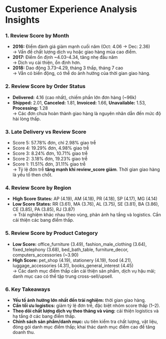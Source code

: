 # Customer Experience Analysis Insights

### 1. Review Score by Month
- **2016:** Điểm đánh giá giảm mạnh cuối năm (Oct: 4.06 → Dec: 2.36)  
  → Vấn đề chất lượng dịch vụ hoặc giao hàng mùa cao điểm.
- **2017:** Điểm ổn định ~4.03–4.34, tăng nhẹ đầu năm  
  → Dịch vụ cải thiện, ổn định hơn.
- **2018:** Dao động 3.73–4.29, tháng 3 thấp, tháng 7 cao  
  → Vẫn có biến động, có thể do ảnh hưởng của thời gian giao hàng.

### 2. Review Score by Order Status
- **Delivered:** 4.16 (cao nhất), chiếm phần lớn đơn hàng (~96k)  
- **Shipped:** 2.01, **Canceled:** 1.81, **Invoiced:** 1.66, **Unavailable:** 1.53, **Processing:** 1.28  
→ Các đơn chưa hoàn thành giao hàng là nguyên nhân dẫn đến mức độ hài lòng thấp.

### 3. Late Delivery vs Review Score
- Score 5: 57.78% đơn, chỉ 2.98% giao trễ  
- Score 4: 19.29% đơn, 4.98% giao trễ  
- Score 3: 8.24% đơn, 10.71% giao trễ  
- Score 2: 3.18% đơn, 19.23% giao trễ  
- Score 1: 11.51% đơn, 31.11% giao trễ  
→ Tỷ lệ đơn trễ **tăng mạnh khi review_score giảm**. Thời gian giao hàng là yếu tố then chốt.

### 4. Review Score by Region
- **High Score States:** AP (4.19), AM (4.18), PR (4.18), SP (4.17), MG (4.14)    
- **Low Score States:** RR (3.61), MA (3.76), AL (3.75), SE (3.81), BA (3.86), CE (3.85), PA (3.85), RJ (3.87)  
→ Trải nghiệm khác nhau theo vùng, phản ánh hạ tầng và logistics. Cần cải thiện các bang điểm thấp.

### 5. Review Score by Product Category
- **Low Score:** office_furniture (3.49), fashion_male_clothing (3.64), fixed_telephony (3.68), bed_bath_table, furniture_decor, computers_accessories (~3.90)  
- **High Score:** pet_shop (4.19), stationery (4.19), food (4.21), luggage_accessories (4.31), books_general_interest (4.45)  
→ Các danh mục điểm thấp cần cải thiện sản phẩm, dịch vụ hậu mãi; danh mục cao có thể tập trung cross-sell/upsell.

### 6. Key Takeaways
- **Yếu tố ảnh hưởng lớn nhất đến trải nghiệm:** thời gian giao hàng.  
- **Cần tối ưu logistics:** giảm tỷ lệ đơn trễ, đặc biệt nhóm score thấp (1–2).  
- **Theo dõi chất lượng dịch vụ theo tháng và vùng:** cải thiện logistics và hạ tầng ở các bang điểm thấp.  
- **Chính sách sản phẩm/danh mục:** ưu tiên kiểm tra chất lượng, vật liệu, đóng gói danh mục điểm thấp; khai thác danh mục điểm cao để tăng doanh thu.  
